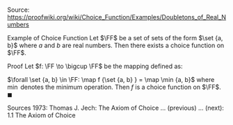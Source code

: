 # 

Source: https://proofwiki.org/wiki/Choice_Function/Examples/Doubletons_of_Real_Numbers

Example of Choice Function
Let $\FF$ be a set of sets of the form $\set {a, b}$ where $a$ and $b$ are real numbers.
Then there exists a choice function on $\FF$.


Proof
Let $f: \FF \to \bigcup \FF$ be the mapping defined as:

$\forall \set {a, b} \in \FF: \map f {\set {a, b} } = \map \min {a, b}$
where $\min$ denotes the minimum operation.
Then $f$ is a choice function on $\FF$.
$\blacksquare$


Sources
1973: Thomas J. Jech: The Axiom of Choice ... (previous) ... (next): $1.1$ The Axiom of Choice




